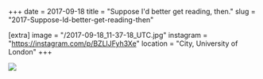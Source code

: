 +++
date = 2017-09-18
title = "Suppose I'd better get reading, then."
slug = "2017-Suppose-Id-better-get-reading-then"

[extra]
image = "/2017-09-18_11-37-18_UTC.jpg"
instagram = "https://instagram.com/p/BZLlJFyh3Xe"
location = "City, University of London"
+++

<img src="/2017-09-18_11-37-18_UTC.jpg" />
